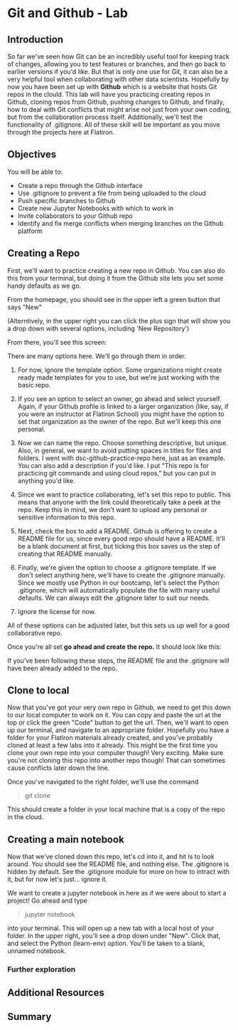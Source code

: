 
# Git and Github - Lab

## Introduction

So far we've seen how Git can be an incredibly useful tool for keeping track of changes, allowing you to test features or branches, and then go back to earlier versions if you'd like. But that is only one use for Git, it can also be a very helpful tool when collaborating with other data scientists. Hopefully by now you have been set up with **Github** which is a website that hosts Git repos in the clould. This lab will have you practicing creating repos in Github, cloning repos from Github, pushing changes to Github, and finally, how to deal with Git conflicts that might arise not just from your own coding, but from the collaboration process itself. Additionally, we'll test the functionality of .gitignore. All of these skill will be important as you move through the projects here at Flatiron.  
                                       

## Objectives

You will be able to:

- Create a repo through the Github interface
- Use .gitignore to prevent a file from being uploaded to the cloud
- Push specific branches to Github
- Create new Jupyter Notebooks with which to work in
- Invite collaborators to your Github repo
- Identify and fix merge conflicts when merging branches on the Github platform

## Creating a Repo

First, we'll want to practice creating a new repo in Github. You can also do this from your terminal, but doing it from the Github site lets you set some handy defaults as we go.  

From the homepage, you should see in the upper left a green button that says "New"

(Alterntively, in the upper right you can click the plus sign that will show you a drop down with several options, including 'New Repository')

<new repo image>

From there, you'll see this screen:

<new repo menu image>

There are many options here. We'll go through them in order.

 1. For now, ignore the template option. Some organizations might create ready made templates for you to use, but we're just working with the basic repo.
 
 2. If you see an option to select an owner, go ahead and select yourself. Again, if your Github profile is linked to a larger organization (like, say, if you were an instructor at Flatiron School) you might have the option to set that organization as the owner of the repo. But we'll keep this one personal.
 
 3. Now we can name the repo. Choose something descriptive, but unique. Also, in general, we want to avoid putting spaces in titles for files and folders. I went with dsc-github-practice-repo here, just as an example. You can also add a description if you'd like. I put "This repo is for practicing git commands and using cloud repos," but you can put in anything you'd like. 
 
 4. Since we want to practice collaborating, let's set this repo to public. This means that anyone with the link could theoretically take a peek at the repo. Keep this in mind, we don't want to upload any personal or sensitive information to this repo. 
 
 5. Next, check the box to add a README. Github is offering to create a README file for us, since every good repo should have a README. It'll be a blank document at first, but ticking this box saves us the step of creating that README manually.
 
 6. Finally, we're given the option to choose a .gitignore template. If we don't select anything here, we'll have to create the .gitignore manually. Since we mostly use Python in our bootcamp, let's select the Python .gitignore, which will automatically populate the file with many useful defaults. We can always edit the .gitignore later to suit our needs. 
 
 7. Ignore the license for now.

All of these options can be adjusted later, but this sets us up well for a good collaborative repo.

Once you're all set **go ahead and create the repo.** It should look like this:

<repo created image>

If you've been following these steps, the README file and the .gitignore will have been already added to the repo. 

## Clone to local

Now that you've got your very own repo in Github, we need to get this down to our local computer to work on it. You can copy and paste the url at the top or click the green "Code" button to get the url. Then, we'll want to open up our terminal, and navigate to an appropriate folder. Hopefully you have a folder for your Flatiron materials already created, and you've probably cloned at least a few labs into it already. This might be the first time you clone your own repo into your computer though! Very exciting. Make sure you're not cloning this repo into another repo though! That can sometimes cause conflicts later down the line.

Once you've navigated to the right folder, we'll use the command 

> git clone <your-url-here>

This should create a folder in your local machine that is a copy of the repo in the cloud. 

## Creating a main notebook

Now that we've cloned down this repo, let's cd into it, and hit ls to look around. You should see the README file, and nothing else. The .gitignore is hidden by default. See the .gitignore module for more on how to intract with it, but for now let's just... ignore it. 

We want to create a jupyter notebook in here as if we were about to start a project! Go ahead and type 

> jupyter notebook

into your terminal. This will open up a new tab with a local host of your folder. In the upper right, you'll see a drop down under "New". Click that, and select the Python (learn-env) option. You'll be taken to a blank, unnamed notebook.

### Further exploration 
 

## Additional Resources


## Summary

